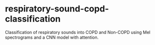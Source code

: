 # respiratory-sound-copd-classification
Classification of respiratory sounds into COPD and Non-COPD using Mel spectrograms and a CNN model with attention.
